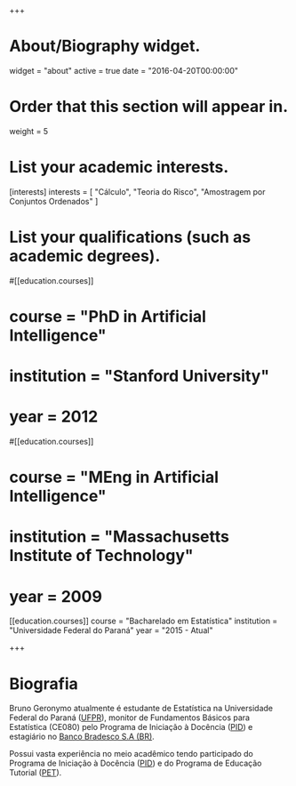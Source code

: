 +++
# About/Biography widget.
widget = "about"
active = true
date = "2016-04-20T00:00:00"

# Order that this section will appear in.
weight = 5

# List your academic interests.
[interests]
  interests = [
    "Cálculo",
    "Teoria do Risco",
    "Amostragem por Conjuntos Ordenados"
  ]

# List your qualifications (such as academic degrees).
#[[education.courses]]
#  course = "PhD in Artificial Intelligence"
#  institution = "Stanford University"
#  year = 2012

#[[education.courses]]
#  course = "MEng in Artificial Intelligence"
#  institution = "Massachusetts Institute of Technology"
#  year = 2009

[[education.courses]]
  course = "Bacharelado em Estatística"
  institution = "Universidade Federal do Paraná"
  year = "2015 - Atual"
 
+++

# Biografia

Bruno Geronymo atualmente é estudante de Estatística na Universidade Federal do Paraná ([UFPR](http://www.ufpr.br)), monitor de Fundamentos Básicos para Estatística (CE080) pelo Programa de Iniciação à Docência ([PID](http://www.prograd.ufpr.br/portal/copeg/monitoriapidpim/)) e estagiário no [Banco Bradesco S.A (BR)](https://banco.bradesco/html/classic/index.shtm).

Possui vasta experiência no meio acadêmico tendo participado do Programa de Iniciação à Docência ([PID](http://www.prograd.ufpr.br/portal/copeg/monitoriapidpim/)) e do Programa de Educação Tutorial ([PET](http://www.pet.est.ufpr.br/)).
